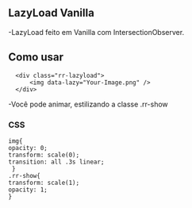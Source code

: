 ## LazyLoad Vanilla

-LazyLoad feito em Vanilla com IntersectionObserver.

## Como usar


      <div class="rr-lazyload">
          <img data-lazy="Your-Image.png" />
      </div>
      
     
-Você pode animar, estilizando a classe .rr-show


### CSS

    img{
    opacity: 0;
    transform: scale(0);
    transition: all .3s linear;
     }
    .rr-show{
    transform: scale(1);
    opacity: 1;
    }


